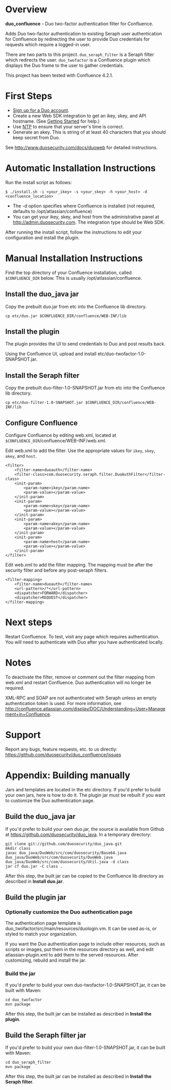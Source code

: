# Overview

**duo_confluence** - Duo two-factor authentication filter for Confluence.

Adds Duo two-factor authentication to existing Seraph user authentication for
Confluence by redirecting the user to provide Duo credentials for requests
which require a logged-in user.

There are two parts to this project.  `duo_seraph_filter` is a Seraph
filter which redirects the user.  `duo_twofactor` is a Confluence plugin which
displays the Duo frame to the user to gather credentials.

This project has been tested with Confluence 4.2.1.

# First Steps

* [Sign up for a Duo account](http://www.duosecurity.com/pricing).
* Create a new Web SDK integration to get an ikey, skey, and API hostname.
(See [Getting Started](http://www.duosecurity.com/docs/getting_started)
for help.)
* Use [NTP](http://www.ntp.org/) to ensure that your server's time is correct.
* Generate an akey.  This is string of at least 40 characters that you should
keep secret from Duo.

See <http://www.duosecurity.com/docs/duoweb> for detailed instructions.

# Automatic Installation Instructions

Run the install script as follows:

```
$ ./install.sh -i <your_ikey> -s <your_skey> -h <your_host> -d <confluence_location>
```

- The -d option specifies where Confluence is installed (not required, defaults to /opt/atlassian/confluence)
- You can get your ikey, skey, and host from the administrative panel at http://admin.duosecurity.com. The integration type should be Web SDK.

After running the install script, follow the instructions to edit your
configuration and install the plugin.

# Manual Installation Instructions

Find the top directory of your Confluence installation, called `$CONFLUENCE_DIR`
below.  This is usually /opt/atlassian/confluence.

## Install the duo_java jar

Copy the prebuilt duo.jar from etc into the Confluence lib directory.

    cp etc/duo.jar $CONFLUENCE_DIR/confluence/WEB-INF/lib

## Install the plugin

The plugin provides the UI to send credentials to Duo and post results back.

Using the Confluence UI, upload and install
etc/duo-twofactor-1.0-SNAPSHOT.jar.

## Install the Seraph filter

Copy the prebuilt duo-filter-1.0-SNAPSHOT.jar from etc into the Confluence lib directory.

    cp etc/duo-filter-1.0-SNAPSHOT.jar $CONFLUENCE_DIR/confluence/WEB-INF/lib

## Configure Confluence

Configure Confluence by editing web.xml, located at
`$CONFLUENCE_DIR`/confluence/WEB-INF/web.xml.

Edit web.xml to add the filter.  Use the appropriate values for `ikey`,
`skey`, `akey`, and `host`.

    <filter>
        <filter-name>duoauth</filter-name>
        <filter-class>com.duosecurity.seraph.filter.DuoAuthFilter</filter-class>
        <init-param>
            <param-name>ikey</param-name>
            <param-value></param-value>
        </init-param>
        <init-param>
            <param-name>skey</param-name>
            <param-value></param-value>
        </init-param>
        <init-param>
            <param-name>akey</param-name>
            <param-value></param-value>
        </init-param>
        <init-param>
            <param-name>host</param-name>
            <param-value></param-value>
        </init-param>
    </filter>

Edit web.xml to add the filter mapping.  The mapping must be after the security
filter and before any post-seraph filters.

    <filter-mapping>
        <filter-name>duoauth</filter-name>
        <url-pattern>/*</url-pattern>
        <dispatcher>FORWARD</dispatcher>
        <dispatcher>REQUEST</dispatcher>
    </filter-mapping>

# Next steps

Restart Confluence.  To test, visit any page which requires authentication.
You will need to authenticate with Duo after you have authenticated locally.

# Notes

To deactivate the filter, remove or comment out the filter mapping from web.xml
and restart Confluence.  Duo authentication will no longer be required.

XML-RPC and SOAP are not authenticated with Seraph unless an empty
authentication token is used.  For more information, see <http://confluence.atlassian.com/display/DOC/Understanding+User+Management+in+Confluence>.

# Support

Report any bugs, feature requests, etc. to us directly:
<https://github.com/duosecurity/duo_confluence/issues>

# Appendix: Building manually

Jars and templates are located in the etc directory.  If
you'd prefer to build your own jars, here is how to do it.  The plugin jar
must be rebuilt if you want to customize the Duo authentication page.

## Build the duo_java jar

If you'd prefer to build your own duo.jar, the source is available from Github
at <https://github.com/duosecurity/duo_java>.  In a temporary directory:

    git clone git://github.com/duosecurity/duo_java.git
    mkdir class
    javac duo_java/DuoWeb/src/com/duosecurity/Base64.java duo_java/DuoWeb/src/com/duosecurity/DuoWeb.java duo_java/DuoWeb/src/com/duosecurity/Util.java -d class
    jar cf duo.jar -C class .

After this step, the built jar can be copied to the Confluence lib directory
as described in **Install duo.jar**.

## Build the plugin jar

### Optionally customize the Duo authentication page

The authentication page template is
duo_twofactor/src/main/resources/duologin.vm.  It can be used as-is, or styled
to match your organization.

If you want the Duo authentication page to include other resources, such as 
scripts or images, put them in the resources directory as well, and edit
atlassian-plugin.xml to add them to the served resources.  After customizing,
rebuild and install the jar.

### Build the jar

If you'd prefer to build your own duo-twofactor-1.0-SNAPSHOT.jar, it can
be built with Maven:

    cd duo_twofactor
    mvn package

After this step, the built jar can be installed as described in
**Install the plugin**.

## Build the Seraph filter jar

If you'd prefer to build your own duo-filter-1.0-SNAPSHOT.jar, it can be
built with Maven:

    cd duo_seraph_filter
    mvn package

After this step, the built jar can be installed as described in
**Install the Seraph filter**.
